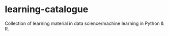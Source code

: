 # learning-catalogue
Collection of learning material in data science/machine learning in Python &amp; R.
